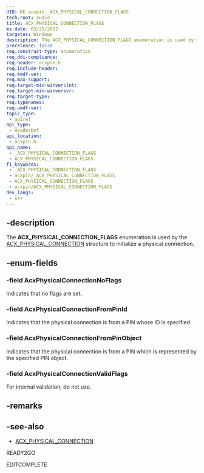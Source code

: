 ```yaml
---
UID: NE:acxpin._ACX_PHYSICAL_CONNECTION_FLAGS
tech.root: audio
title: ACX_PHYSICAL_CONNECTION_FLAGS
ms.date: 03/25/2022
targetos: Windows
description: The ACX_PHYSICAL_CONNECTION_FLAGS enumeration is used by the ACX_PHYSICAL_CONNECTION structure to initialize a physical connection.
prerelease: false
req.construct-type: enumeration
req.ddi-compliance: 
req.header: acxpin.h
req.include-header: 
req.kmdf-ver: 
req.max-support: 
req.target-min-winverclnt: 
req.target-min-winversvr: 
req.target-type: 
req.typenames: 
req.umdf-ver: 
topic_type:
 - apiref
api_type:
 - HeaderDef
api_location:
 - acxpin.h
api_name:
 - _ACX_PHYSICAL_CONNECTION_FLAGS
 - ACX_PHYSICAL_CONNECTION_FLAGS
f1_keywords:
 - _ACX_PHYSICAL_CONNECTION_FLAGS
 - acxpin/_ACX_PHYSICAL_CONNECTION_FLAGS
 - ACX_PHYSICAL_CONNECTION_FLAGS
 - acxpin/ACX_PHYSICAL_CONNECTION_FLAGS
dev_langs:
 - c++
---
```


## -description

The **ACX_PHYSICAL_CONNECTION_FLAGS** enumeration is used by the [ACX_PHYSICAL_CONNECTION](ns-acxpin-acx_physical_connection.md) structure to initialize a physical connection.

## -enum-fields

### -field AcxPhysicalConnectionNoFlags

Indicates that no flags are set.

### -field AcxPhysicalConnectionFromPinId

Indicates that the physical connection is from a PIN whose ID is specified.

### -field AcxPhysicalConnectionFromPinObject

Indicates that the physical connection is from a PIN which is represented by the specified PIN object.

### -field AcxPhysicalConnectionValidFlags

For internal validation, do not use.

## -remarks

## -see-also

- [ACX_PHYSICAL_CONNECTION](ns-acxpin-acx_physical_connection.md)

READY2GO

EDITCOMPLETE
